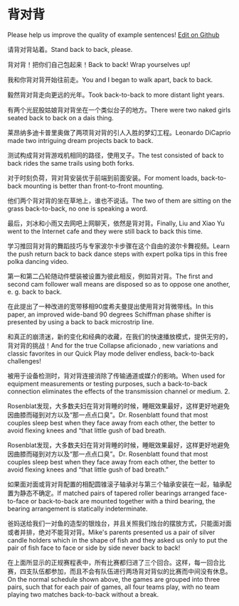 # 背对背

Please help us improve the quality of example sentences! [Edit on Github](https://github.com/jiyushe/jiyu-example-sentence-source/blob/main/chinese/beiduibei.md)

<p><span class="chinese">请背对背站着。</span><span class="english">Stand back to back, please.</span></p>

<p><span class="chinese">背对背！把你们自己包起来！</span><span class="english">Back to back! Wrap yourselves up!</span></p>

<p><span class="chinese">我和你背对背开始往前走。</span><span class="english">You and I began to walk apart, back to back.</span></p>

<p><span class="chinese">毅然背对背走向更远的光年。</span><span class="english">Took back-to-back to more distant light years.</span></p>

<p><span class="chinese">有两个光屁股姑娘背对背坐在一个类似台子的地方。</span><span class="english">There were two naked girls seated back to back on a dais thing.</span></p>

<p><span class="chinese">莱昂纳多迪卡普里奥做了两项背对背的引人入胜的梦幻工程。</span><span class="english">Leonardo DiCaprio made two intriguing dream projects back to back.</span></p>

<p><span class="chinese">测试构成背对背游戏机相同的路径，使用叉子。</span><span class="english">The test consisted of back to back rides the same trails using both forks.</span></p>

<p><span class="chinese">对于时刻负荷，背对背安装优于前端到前面安装。</span><span class="english">For moment loads, back-to-back mounting is better than front-to-front mounting.</span></p>

<p><span class="chinese">他们两个背对背的坐在草地上，谁也不说话。</span><span class="english">The two of them are sitting on the grass back-to-back, no one is speaking a word.</span></p>

<p><span class="chinese">最后，刘冰和小雨又去网吧上网聊天，依然是背对背。</span><span class="english">Finally, Liu and Xiao Yu went to the Internet cafe and they were still back to back this time.</span></p>

<p><span class="chinese">学习推回背对背的舞蹈技巧与专家波尔卡步骤在这个自由的波尔卡舞视频。</span><span class="english">Learn the push return back to back dance steps with expert polka tips in this free polka dancing video.</span></p>

<p><span class="chinese">第一和第二凸轮随动件壁装被设置为彼此相反，例如背对背。</span><span class="english">The first and second cam follower wall means are disposed so as to oppose one another, e. g. back to back.</span></p>

<p><span class="chinese">在此提出了一种改进的宽带移相90度希夫曼提出使用背对背微带线。</span><span class="english">In this paper, an improved wide-band 90 degrees Schiffman phase shifter is presented by using a back to back microstrip line.</span></p>

<p><span class="chinese">和真正的崩溃迷，新的变化和经典的收藏，在我们的快速播放模式，提供无穷的，背对背的挑战！</span><span class="english">And for the true Collapse aficionado , new variations and classic favorites in our Quick Play mode deliver endless, back-to-back challenges!</span></p>

<p><span class="chinese">被用于设备检测时，背对背连接消除了传输通道或媒介的影响。</span><span class="english">When used for equipment measurements or testing purposes, such a back-to-back connection eliminates the effects of the transmission channel or medium. 2.</span></p>

<p><span class="chinese">Rosenblat发现，大多数夫妇在背对背睡的时候，睡眠效果最好，这样更好地避免因曲膝而碰到对方以及“那一点点口臭”。</span><span class="english">Dr. Rosenblatt found that most couples sleep best when they face away from each other, the better to avoid flexing knees and “that little gush of bad breath.</span></p>

<p><span class="chinese">Rosenblat发现，大多数夫妇在背对背睡的时候，睡眠效果最好，这样更好地避免因曲膝而碰到对方以及“那一点点口臭”。</span><span class="english">Dr. Rosenblatt found that most couples sleep best when they face away from each other, the better to avoid flexing knees and “that little gush of bad breath.”</span></p>

<p><span class="chinese">如果面对面或背对背配置的相配圆锥滚子轴承对与第三个轴承安装在一起，轴承配置为静态不确定。</span><span class="english">If matched pairs of tapered roller bearings arranged face-to-face or back-to-back are mounted together with a third bearing, the bearing arrangement is statically indeterminate.</span></p>

<p><span class="chinese">爸妈送给我们一对鱼的造型的银烛台，并且关照我们烛台的摆放方式，只能面对面或者并排，绝对不能背对背。</span><span class="english">Mike's parents presented us a pair of silver candle holders which in the shape of fish and they asked us only to put the pair of fish face to face or side by side never back to back!</span></p>

<p><span class="chinese">在上面所显示的正规赛程表中，所有比赛都归进了三个回合。这样，每一回合比赛，四支队伍都参加，而且不会有队伍进行两场背对背似的比赛而中间没有休息。</span><span class="english">On the normal schedule shown above, the games are grouped into three pairs, such that for each pair of games, all four teams play, with no team playing two matches back-to-back without a break.</span></p>

